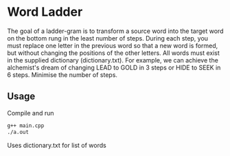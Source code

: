 # Word Ladder

The goal of a ladder-gram is to transform a source word into the target word on the bottom rung in
the least number of steps. During each step, you must replace one letter in the previous word so
that a new word is formed, but without changing the positions of the other letters. All words must
exist in the supplied dictionary (dictionary.txt). For example, we can achieve the alchemist's dream
of changing LEAD to GOLD in 3 steps or HIDE to SEEK in 6 steps. Minimise the number of steps.


## Usage
Compile and run

```bash
g++ main.cpp 
./a.out

```
Uses dictionary.txt for list of words